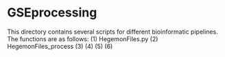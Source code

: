 # GSEprocessing

This directory contains several scripts for different bioinformatic pipelines. The functions are as follows:
(1) HegemonFiles.py
(2) HegemonFiles_process
(3)
(4)
(5)
(6)
